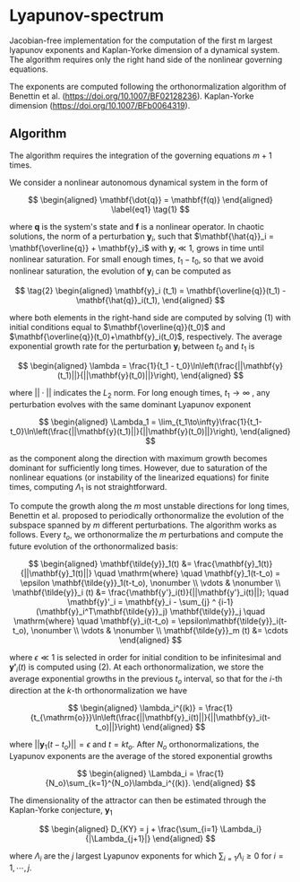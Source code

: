 

# Lyapunov-spectrum

Jacobian-free implementation for the computation of the first m largest lyapunov exponents and Kaplan-Yorke dimension of a dynamical system. 
The algorithm requires only the right hand side of the nonlinear governing equations.

The exponents are computed following the orthonormalization algorithm of Benettin et al. (https://doi.org/10.1007/BF02128236). Kaplan-Yorke dimension (https://doi.org/10.1007/BFb0064319).

## Algorithm


The algorithm requires the integration of the governing equations $m+1$ times.

We consider a nonlinear autonomous dynamical system in the form of 

$$
\begin{aligned}
    \mathbf{\dot{q}} = \mathbf{f(q)}
\end{aligned}
\label{eq1}
\tag{1}
$$

where $\mathbf{q}$ is the system's state and $\mathbf{f}$ is a nonlinear operator. In chaotic solutions, the norm of a perturbation $\mathbf{y}_{i}$, such that $\mathbf{\hat{q}}_i = \mathbf{\overline{q}} + \mathbf{y}_i$ with $\mathbf{y}_i \ll 1$, grows in time until nonlinear saturation. For small enough times, $t_1 - t_0$, so that we avoid nonlinear saturation, the evolution of  $\mathbf{y}_i$ can be computed as

$$
\tag{2}
\begin{aligned}
    \mathbf{y}_i (t_1) = \mathbf{\overline{q}}(t_1) - \mathbf{\hat{q}}_i(t_1),
\end{aligned}
$$

where both elements in the right-hand side are computed by solving (1) with initial conditions equal to $\mathbf{\overline{q}}(t_0)$ and $\mathbf{\overline{q}}(t_0)+\mathbf{y}_i(t_0)$, respectively. The average exponential growth rate for the perturbation $\mathbf{y}_i$ between $t_0$ and $t_1$ is

$$
\begin{aligned}
    \lambda = \frac{1}{t_1 - t_0}\ln\left(\frac{||\mathbf{y}(t_1)||}{||\mathbf{y}(t_0)||}\right),
\end{aligned}
$$

where $||\cdot||$ indicates the $L_2$ norm.
For long enough times, $t_1 \to \infty$ , any perturbation evolves with the same dominant Lyapunov exponent 

$$
\begin{aligned}
        \Lambda_1 = \lim_{t_1\to\infty}\frac{1}{t_1-t_0}\ln\left(\frac{||\mathbf{y}(t_1)||}{||\mathbf{y}(t_0)||}\right),
\end{aligned}
$$

as the component along the direction with maximum growth becomes dominant for sufficiently long times. However, due to saturation of the nonlinear equations (or instability of the linearized equations) for finite times, computing $\Lambda_1$ is not straightforward.

To compute the growth along the $m$ most unstable directions for long times, Benettin et al. proposed to periodically orthonormalize the evolution of the subspace spanned by $m$ different perturbations. The algorithm works as follows. Every $t_o$, we orthonormalize the $m$ perturbations and compute the future evolution of the orthonormalized basis:

$$
\begin{aligned}
    \mathbf{\tilde{y}}_1(t) &= \frac{\mathbf{y}_1(t)}{||\mathbf{y}_1(t)||} \quad \mathrm{where} \quad \mathbf{y}_1(t-t_o) = \epsilon \mathbf{\tilde{y}}_1(t-t_o), \nonumber \\ 
    \vdots &  \nonumber \\
    \mathbf{\tilde{y}}_i (t) &= \frac{\mathbf{y'}_i(t)}{||\mathbf{y'}_i(t)||}; \quad \mathbf{y}'_i = \mathbf{y}_i - \sum_{j} ^ {i-1}   (\mathbf{y}_i^T\mathbf{\tilde{y}}_j) \mathbf{\tilde{y}}_j \quad \mathrm{where} \quad \mathbf{y}_i(t-t_o) = \epsilon\mathbf{\tilde{y}}_i(t-t_o), \nonumber \\
    \vdots &  \nonumber \\
\mathbf{\tilde{y}}_m (t) &= \cdots 
\end{aligned}
$$

where $\epsilon \ll 1$ is selected in order for initial condition to be infinitesimal and $\mathbf{y'}_i(t)$ is computed using (2).
At each orthonormalization, we store the average exponential growths in the previous $t_o$ interval, so that for the $i$-th direction at the $k$-th orthonormalization we have 

$$
\begin{aligned}
  \lambda_i^{(k)} = \frac{1}{t_{\mathrm{o}}}\ln\left(\frac{||\mathbf{y}_i(t)||}{||\mathbf{y}_i(t-t_o)||}\right)
\end{aligned}
$$

where $||\mathbf{y}_1(t-t_o)||=\epsilon$ and $t=kt_o$. After $N_o$ orthonormalizations, the Lyapunov exponents are the average of the stored exponential growths

$$
\begin{aligned}
  \Lambda_i = \frac{1}{N_o}\sum_{k=1}^{N_o}\lambda_i^{(k)}.
\end{aligned}
$$

The dimensionality of the attractor can then be estimated through the Kaplan-Yorke conjecture, $\mathbf{y}_1$

$$
\begin{aligned}
    D_{KY} = j +  \frac{\sum_{i=1} \Lambda_i}{|\Lambda_{j+1}|}
\end{aligned}
$$

where $\Lambda_i$ are the $j$ largest Lyapunov exponents for which $\sum_{i=1} \Lambda_i \geq 0$ for $i=1,\cdots,j$.
